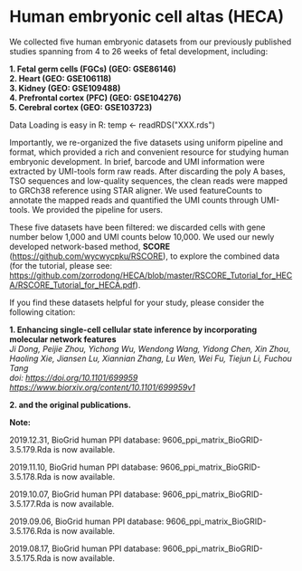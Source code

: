 # Human embryonic cell altas (HECA)

We collected five human embryonic datasets from our previously published studies spanning from 4 to 26 weeks of fetal development, including:

**1. Fetal germ cells (FGCs) (GEO: GSE86146)  
2. Heart (GEO: GSE106118)  
3. Kidney (GEO: GSE109488)  
4. Prefrontal cortex (PFC) (GEO: GSE104276)  
5. Cerebral cortex (GEO: GSE103723)**

Data Loading is easy in R: temp <- readRDS("XXX.rds")

Importantly, we re-organized the five datasets using uniform pipeline and format, which provided a rich and convenient resource for studying human embryonic development. In brief, barcode and UMI information were extracted by UMI-tools form raw reads. After discarding the poly A bases, TSO sequences and low-quality sequences, the clean reads were mapped to GRCh38 reference using STAR aligner. We used featureCounts to annotate the mapped reads and quantified the UMI counts through UMI-tools. We provided the pipeline for users.

These five datasets have been filtered: we discarded cells with gene number below 1,000 and UMI counts below 10,000. We used our newly developed network-based method, **SCORE** (https://github.com/wycwycpku/RSCORE), to explore the combined data (for the tutorial, please see: https://github.com/zorrodong/HECA/blob/master/RSCORE_Tutorial_for_HECA/RSCORE_Tutorial_for_HECA.pdf).

If you find these datasets helpful for your study, please consider the following citation:

**1. Enhancing single-cell cellular state inference by incorporating molecular network features**  
   *Ji Dong, Peijie Zhou, Yichong Wu, Wendong Wang, Yidong Chen, Xin Zhou, Haoling Xie, Jiansen Lu, Xiannian Zhang, Lu Wen, Wei Fu, Tiejun Li, Fuchou Tang  
   doi: https://doi.org/10.1101/699959  
   https://www.biorxiv.org/content/10.1101/699959v1*

**2. and the original publications.**

**Note:**

2019.12.31, BioGrid human PPI database: 9606_ppi_matrix_BioGRID-3.5.179.Rda is now available.

2019.11.10, BioGrid human PPI database: 9606_ppi_matrix_BioGRID-3.5.178.Rda is now available.

2019.10.07, BioGrid human PPI database: 9606_ppi_matrix_BioGRID-3.5.177.Rda is now available.

2019.09.06, BioGrid human PPI database: 9606_ppi_matrix_BioGRID-3.5.176.Rda is now available.

2019.08.17, BioGrid human PPI database: 9606_ppi_matrix_BioGRID-3.5.175.Rda is now available.
